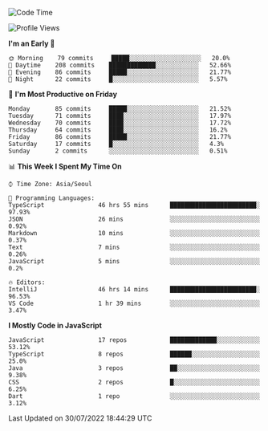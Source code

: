 <!--START_SECTION:waka-->
![Code Time](http://img.shields.io/badge/Code%20Time-0%20secs-blue)

![Profile Views](http://img.shields.io/badge/Profile%20Views-0-blue)

**I'm an Early 🐤** 

```text
🌞 Morning    79 commits     █████░░░░░░░░░░░░░░░░░░░░   20.0% 
🌆 Daytime    208 commits    █████████████░░░░░░░░░░░░   52.66% 
🌃 Evening    86 commits     █████░░░░░░░░░░░░░░░░░░░░   21.77% 
🌙 Night      22 commits     █░░░░░░░░░░░░░░░░░░░░░░░░   5.57%

```
📅 **I'm Most Productive on Friday** 

```text
Monday       85 commits     █████░░░░░░░░░░░░░░░░░░░░   21.52% 
Tuesday      71 commits     ████░░░░░░░░░░░░░░░░░░░░░   17.97% 
Wednesday    70 commits     ████░░░░░░░░░░░░░░░░░░░░░   17.72% 
Thursday     64 commits     ████░░░░░░░░░░░░░░░░░░░░░   16.2% 
Friday       86 commits     █████░░░░░░░░░░░░░░░░░░░░   21.77% 
Saturday     17 commits     █░░░░░░░░░░░░░░░░░░░░░░░░   4.3% 
Sunday       2 commits      ░░░░░░░░░░░░░░░░░░░░░░░░░   0.51%

```


📊 **This Week I Spent My Time On** 

```text
⌚︎ Time Zone: Asia/Seoul

💬 Programming Languages: 
TypeScript               46 hrs 55 mins      ████████████████████████░   97.93% 
JSON                     26 mins             ░░░░░░░░░░░░░░░░░░░░░░░░░   0.92% 
Markdown                 10 mins             ░░░░░░░░░░░░░░░░░░░░░░░░░   0.37% 
Text                     7 mins              ░░░░░░░░░░░░░░░░░░░░░░░░░   0.26% 
JavaScript               5 mins              ░░░░░░░░░░░░░░░░░░░░░░░░░   0.2%

🔥 Editors: 
IntelliJ                 46 hrs 14 mins      ████████████████████████░   96.53% 
VS Code                  1 hr 39 mins        ░░░░░░░░░░░░░░░░░░░░░░░░░   3.47%

```

**I Mostly Code in JavaScript** 

```text
JavaScript               17 repos            █████████████░░░░░░░░░░░░   53.12% 
TypeScript               8 repos             ██████░░░░░░░░░░░░░░░░░░░   25.0% 
Java                     3 repos             ██░░░░░░░░░░░░░░░░░░░░░░░   9.38% 
CSS                      2 repos             █░░░░░░░░░░░░░░░░░░░░░░░░   6.25% 
Dart                     1 repo              ░░░░░░░░░░░░░░░░░░░░░░░░░   3.12%

```



 Last Updated on 30/07/2022 18:44:29 UTC
<!--END_SECTION:waka-->
